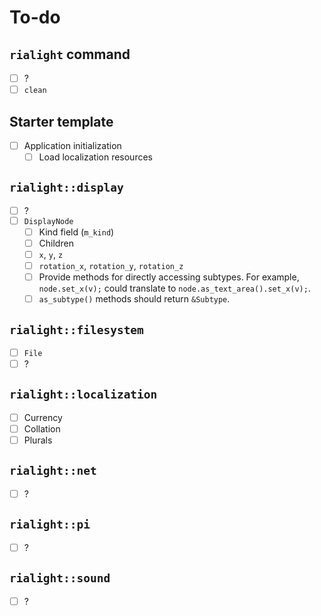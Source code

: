 # To-do

## `rialight` command

- [ ] ?
- [ ] `clean`

## Starter template

- [ ] Application initialization
  - [ ] Load localization resources

## `rialight::display`

- [ ] ?
- [ ] `DisplayNode`
  - [ ] Kind field (`m_kind`)
  - [ ] Children
  - [ ] `x`, `y`, `z`
  - [ ] `rotation_x`, `rotation_y`, `rotation_z`
  - [ ] Provide methods for directly accessing subtypes. For example, `node.set_x(v);` could translate to `node.as_text_area().set_x(v);`.
  - [ ] `as_subtype()` methods should return `&Subtype`.

## `rialight::filesystem`

- [ ] `File`
- [ ] ?

## `rialight::localization`

- [ ] Currency
- [ ] Collation
- [ ] Plurals

## `rialight::net`

- [ ] ?

## `rialight::pi`

- [ ] ?

## `rialight::sound`

- [ ] ?